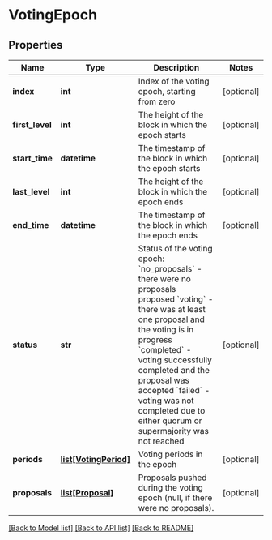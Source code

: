 # VotingEpoch

## Properties
Name | Type | Description | Notes
------------ | ------------- | ------------- | -------------
**index** | **int** | Index of the voting epoch, starting from zero | [optional] 
**first_level** | **int** | The height of the block in which the epoch starts | [optional] 
**start_time** | **datetime** | The timestamp of the block in which the epoch starts | [optional] 
**last_level** | **int** | The height of the block in which the epoch ends | [optional] 
**end_time** | **datetime** | The timestamp of the block in which the epoch ends | [optional] 
**status** | **str** | Status of the voting epoch: &#x60;no_proposals&#x60; - there were no proposals proposed &#x60;voting&#x60; - there was at least one proposal and the voting is in progress &#x60;completed&#x60; - voting successfully completed and the proposal was accepted &#x60;failed&#x60; - voting was not completed due to either quorum or supermajority was not reached | [optional] 
**periods** | [**list[VotingPeriod]**](VotingPeriod.md) | Voting periods in the epoch | [optional] 
**proposals** | [**list[Proposal]**](Proposal.md) | Proposals pushed during the voting epoch (null, if there were no proposals). | [optional] 

[[Back to Model list]](../README.md#documentation-for-models) [[Back to API list]](../README.md#documentation-for-api-endpoints) [[Back to README]](../README.md)

